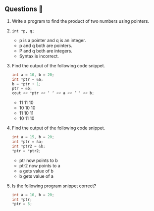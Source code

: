 ## Questions 📝

1. Write a program to find the product of two numbers using pointers.


2. ```int *p, q;```
    - p is a pointer and q is an integer.
    - p and q both are pointers.
    - P and q both are integers.
    - Syntax is incorrect.


3. Find the output of the following code snippet.

    ```cpp
    int a = 10, b = 20;
    int *ptr = &a;
    b = *ptr + 1;
    ptr = &b;
    cout << *ptr << ‘ ‘ << a << ‘ ‘ << b;
    ```
    
    - 11 11 10
    - 10 10 10
    - 11 10 11
    - 10 11 10
  

4. Find the output of the following code snippet.

   ```cpp
   int a = 15, b = 20;
   int *ptr = &a;
   int *ptr2 = &b;
   *ptr = *ptr2;
   ```

   - ptr now points to b
   - ptr2 now points to a
   - a gets value of b
   - b gets value of a


5. Is the following program snippet correct?

    ```cpp
    int a = 10, b = 20;
    int *ptr;
    *ptr = 5;
    ```
